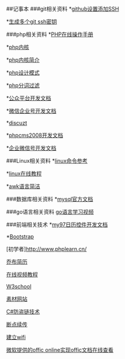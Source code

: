 ##记事本
###git相关资料
*[github设置添加SSH](http://www.cnblogs.com/ayseeing/p/3572582.html)

*[生成多个git ssh密钥](http://www.cnblogs.com/ayseeing/p/4445194.html)

###php相关资料
*[PHP在线操作手册](http://php.net/)

*[php内核](http://www.nowamagic.net/librarys/veda/detail/1285)

*[php内核简介](http://www.php-internals.com/)

*[php设计模式](http://www.lai18.com/cate/110.html)

*[php分词过滤](http://blog.41ms.com/post/41.html)			

*[公众平台开发文档](http://mp.weixin.qq.com/wiki/18/28fc21e7ed87bec960651f0ce873ef8a.html)

*[微信企业号开发文档](http://qydev.weixin.qq.com/wiki/index.php?title=%E9%A6%96%E9%A1%B5)

*[discuzt](http://discuzt.cr180.com/)

*[phpcms2008开发文档](http://www.phpcms.cn/doc/PHPCMSDocumentor/function_chinese.html)	

*[企业微信号开发文档](http://qydev.weixin.qq.com/wiki/index.php?title=%E9%A6%96%E9%A1%B5)		

###Linux相关资料
*[linux命令参考](http://man.linuxde.net/)

*[linux在线教程](http://c.biancheng.net/cpp/html/2726.html)                   

*[awk语言简洁](http://awk.readthedocs.org/en/latest/chapter-one.html)						

###数据库相关资料
*[mysql官方文档](http://dev.mysql.com/)				    

###go语言相关资料
[go语言学习视频](http://www.ucai.cn/course/show/69)

###前端相关技术
*[my97日历控件开发文档](http://www.my97.net/dp/demo/resource/main.asp)

*[Bootstrap](http://v3.bootcss.com/)

[初学者]http://www.phplearn.cn/                          

[乔布简历](http://cv.qiaobutang.com)						

[在线视频教程](http://v.dxsbb.com)

[W3school](http://www.w3school.com.cn)

[素材网站](http://www.17sucai.com/)    

[C#防盗链技术](http://ihatenow.blog.163.com/blog/static/1449574720104315559236/)
       
[断点续传](http://www.cnblogs.com/uu102/archive/2012/10/12/2720572.html)  

[建立wifi](http://jingyan.baidu.com/article/09ea3ededacfb7c0aede3929.html)                     

[微软提供的offic online实现offic文档在线查看](http://www.cnblogs.com/huangtailang/p/76492af9d30087d8659d8d5400d20fc7.html)
